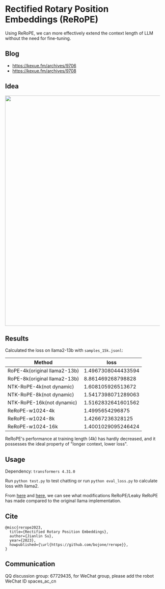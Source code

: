 # Rectified Rotary Position Embeddings (ReRoPE)

Using ReRoPE, we can more effectively extend the context length of LLM without the need for fine-tuning.

## Blog

- https://kexue.fm/archives/9706
- https://kexue.fm/archives/9708

## Idea

<img src="https://raw.githubusercontent.com/bojone/rerope/main/idea.png" width=750>

## Results

Calculated the loss on llama2-13b with `samples_15k.jsonl`:

| Method | loss |
| ------ | ---- |
| RoPE-4k(original llama2-13b) | 1.4967308044433594 |
| RoPE-8k(original llama2-13b) |  8.861469268798828 |
| NTK-RoPE-4k(not dynamic) | 1.608105926513672 |
| NTK-RoPE-8k(not dynamic) | 1.5417398071289063 |
| NTK-RoPE-16k(not dynamic) | 1.5162832641601562 |
| ReRoPE-w1024-4k | 1.4995654296875 |
| ReRoPE-w1024-8k | 1.42667236328125 |
| ReRoPE-w1024-16k | 1.4001029095246424 |

ReRoPE's performance at training length (4k) has hardly decreased, and it possesses the ideal property of "longer context, lower loss".

## Usage

Dependency: `transformers 4.31.0`

Run `python test.py` to test chatting or run `python eval_loss.py` to calculate loss with llama2.

From [here](https://github.com/bojone/rerope/commit/2cbd019fcafec5ebe2bd9a2aec139c13ee8a67ae#diff-95a34212b33ed7212a3e43a00a8c7461378b45c35cce0e093d7f6ff068263670) and [here](https://github.com/bojone/rerope/commit/2cbd019fcafec5ebe2bd9a2aec139c13ee8a67ae#diff-f2d0565fa79ad02ed55bcaaea148d153d231641920488e51ae6b51f3e30cb464), we can see what modifications ReRoPE/Leaky ReRoPE has made compared to the original llama implementation.

## Cite

```
@misc{rerope2023,
  title={Rectified Rotary Position Embeddings},
  author={Jianlin Su},
  year={2023},
  howpublished={\url{https://github.com/bojone/rerope}},
}
```

## Communication
QQ discussion group: 67729435, for WeChat group, please add the robot WeChat ID spaces_ac_cn

